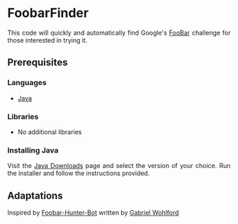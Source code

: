 # FoobarFinder

<p align="justify">
This code will quickly and automatically find 
Google's <a href="https://www.quora.com/What-is-Google%E2%80%99s-Foobar">FooBar</a> challenge for those interested in trying it.
</p>

## Prerequisites

### Languages
* [Java](https://go.java/index.html?intcmp=gojava-banner-java-com)

### Libraries
* No additional libraries

### Installing Java
<p align="justify">
Visit the <a href="http://www.oracle.com/technetwork/java/javase/downloads/index.html">Java Downloads</a> 
page and select the version of your choice.
Run the installer and follow the instructions provided.
</p>

## Adaptations
Inspired by [Foobar-Hunter-Bot](https://github.com/Klutix/Foobar-Hunter-Bot) written by [Gabriel Wohlford](https://github.com/Klutix)
